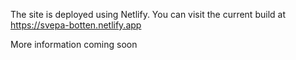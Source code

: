 
The site is deployed using Netlify. You can visit the current build at https://svepa-botten.netlify.app

More information coming soon
